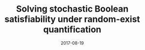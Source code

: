 ---
title: "Solving stochastic Boolean satisfiability under random-exist quantification"
collection: publications
date: 2017-08-19
venue: 'IJCAI'
paperurl: 'https://doi.org/10.24963/ijcai.2017/96'
citation: 'Nian-Ze Lee, Yen-Shi Wang, and Jie-Hong R. Jiang. In Proceedings of the International Joint Conference on Artificial Intelligence, IJCAI, pages 688-694. IJCAI Organization, 2017.'
---